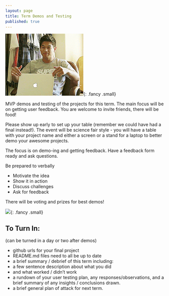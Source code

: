 ```yaml
---
layout: page
title: Term Demos and Testing
published: true
---
```



![](img/endofterm.gif){: .fancy .small}

<!-- ![](img/17s_daliXcs_poster-v2copy.jpg){: .fancy .medium} -->

MVP demos and testing of the projects for this term.  The main focus will be on getting user feedback.  You are welcome to invite friends, there will be food!

Please show up early to set up your table (remember we could have had a final instead!).  The event will be science fair style - you will have a table with your project name and either a screen or a stand for a laptop to better demo your awesome projects.

The focus is on demo-ing and getting feedback. Have a feedback form ready and ask questions.

Be prepared to verbally
* Motivate the idea
* Show it in action
* Discuss challenges
* Ask for feedback

There will be voting and prizes for best demos!

![](http://i.giphy.com/p9O75RBS946He.gif){: .fancy .small}


## To Turn In:
(can be turned in a day or two after demos)

* github urls for your final project
* README.md files need to all be up to date
* a brief summary / debrief of this term including:
* a few sentence description about what you did
* and what worked / didn’t work
* a rundown of your user testing plan, any responses/observations, and a brief summary of any insights / conclusions drawn.
* a brief general plan of attack for next term.
